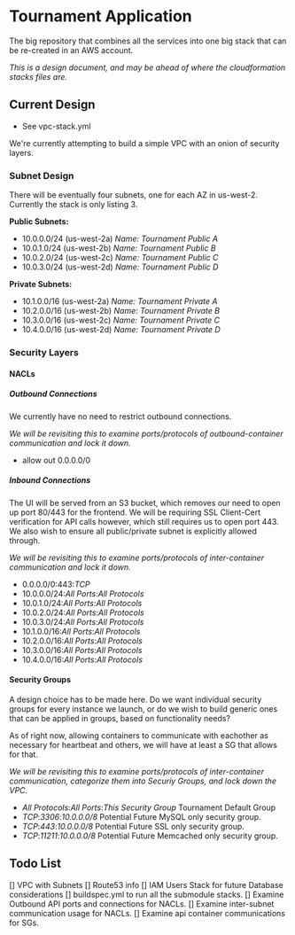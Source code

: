 # Tournament Application
The big repository that combines all the services into one big stack that can be re-created in an AWS account.

*This is a design document, and may be ahead of where the cloudformation stacks files are.*

## Current Design

* See vpc-stack.yml

We're currently attempting to build a simple VPC with an onion of security layers.

### Subnet Design

There will be eventually four subnets, one for each AZ in us-west-2. Currently the stack is only listing 3.

**Public Subnets:**

* 10.0.0.0/24 (us-west-2a) _Name: Tournament Public A_
* 10.0.1.0/24 (us-west-2b) _Name: Tournament Public B_
* 10.0.2.0/24 (us-west-2c) _Name: Tournament Public C_
* 10.0.3.0/24 (us-west-2d) _Name: Tournament Public D_

**Private Subnets:**

* 10.1.0.0/16 (us-west-2a) _Name: Tournament Private A_
* 10.2.0.0/16 (us-west-2b) _Name: Tournament Private B_
* 10.3.0.0/16 (us-west-2c) _Name: Tournament Private C_
* 10.4.0.0/16 (us-west-2d) _Name: Tournament Private D_

### Security Layers

#### NACLs

##### Outbound Connections

We currently have no need to restrict outbound connections.

_We will be revisiting this to examine ports/protocols of outbound-container communication and lock it down._

* allow out 0.0.0.0/0

##### Inbound Connections

The UI will be served from an S3 bucket, which removes our need to open up port 80/443 for the frontend. We will be requiring SSL Client-Cert verification for API calls however, which still requires us to open port 443. We also wish to ensure all public/private subnet is explicitly allowed through.

_We will be revisiting this to examine ports/protocols of inter-container communication and lock it down._

* 0.0.0.0/0:443:_TCP_
* 10.0.0.0/24:_All Ports_:_All Protocols_
* 10.0.1.0/24:_All Ports_:_All Protocols_
* 10.0.2.0/24:_All Ports_:_All Protocols_
* 10.0.3.0/24:_All Ports_:_All Protocols_
* 10.1.0.0/16:_All Ports_:_All Protocols_
* 10.2.0.0/16:_All Ports_:_All Protocols_
* 10.3.0.0/16:_All Ports_:_All Protocols_
* 10.4.0.0/16:_All Ports_:_All Protocols_

#### Security Groups

A design choice has to be made here. Do we want individual security groups for every instance we launch, or do we wish to build generic ones that can be applied in groups, based on functionality needs?

As of right now, allowing containers to communicate with eachother as necessary for heartbeat and others, we will have at least a SG that allows for that.

_We will be revisiting this to examine ports/protocols of inter-container communication, categorize them into Securiy Groups, and lock down the VPC._

* _All Protocols_:_All Ports_:_This Security Group_ Tournament Default Group
* _TCP_:_3306_:_10.0.0.0/8_ Potential Future MySQL only security group.
* _TCP_:_443_:_10.0.0.0/8_ Potential Future SSL only security group.
* _TCP_:_11211_:_10.0.0.0/8_ Potential Future Memcached only security group.

## Todo List

[] VPC with Subnets
[] Route53 info
[] IAM Users Stack for future Database considerations
[] buildspec.yml to run all the submodule stacks.
[] Examine Outbound API ports and connections for NACLs.
[] Examine inter-subnet communication usage for NACLs.
[] Examine api container communications for SGs.
